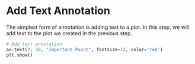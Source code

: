 # Add Text Annotation

The simplest form of annotation is adding text to a plot. In this step, we will add text to the plot we created in the previous step.

```python
# Add text annotation
ax.text(2, 10, "Important Point", fontsize=12, color='red')
plt.show()
```
